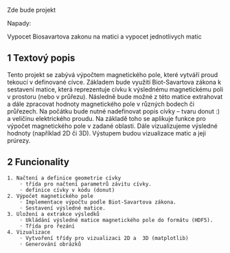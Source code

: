 Zde bude projekt

Napady:

Vypocet Biosavartova zakonu na matici a vypocet jednotlivych matic


## 1 Textový popis
Tento projekt se zabývá výpočtem magnetického pole, které vytváří proud tekoucí v definované cívce. Základem bude využití Biot-Savartova zákona k sestavení matice, která reprezentuje cívku k výslednému magnetickému poli v prostoru (nebo v průřezu). Následně bude možné z této matice extrahovat a dále zpracovat hodnoty magnetického pole v různých bodech či průřezech.
Na počátku bude nutné nadefinovat popis cívky – tvaru donut :) a veličinu elektrického proudu. Na základě toho se aplikuje funkce pro výpočet magnetického pole v zadané oblasti. Dále vizualizujeme výsledné hodnoty (například 2D či 3D).
Výstupem budou vizualizace matic a jeji prúrezy.

## 2 Funcionality
    1. Načtení a definice geometrie cívky
        ◦ třída pro načtení parametrů závitu cívky.
        ◦ definice cívky v kódu (donut) 
    2. Výpočet magnetického pole
        ◦ Implementace výpočtu podle Biot-Savartova zákona.
        ◦ Sestavení výsledné matice.
    3. Uložení a extrakce výsledků
        ◦ Ukládání výsledné matice magnetického pole do formátu (HDF5).
        ◦ Třída pro řezání 
    4. Vizualizace
        ◦ Vytvoření třídy pro vizualizaci 2D a  3D (matplotlib)
        ◦ Generování obrázků 